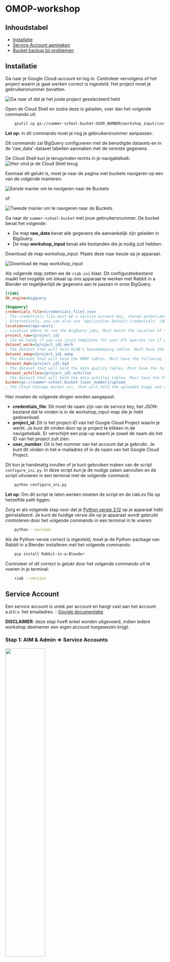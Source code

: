 # OMOP-workshop

## Inhoudstabel

* [Installatie](#installatie)
* [Service Account aanmaken](#service-account)
* [Bucket backup bij problemen](#bij-problemen-met-de-cloud-storage)

## Installatie

Ga naar je Google Cloud-account en log in. Controleer vervolgens of het project waarin je gaat werken correct is ingesteld. Het project moet je gebruikersnummer bevatten.

![Ga naar of dat je het juiste project geselecteerd hebt](/static/check_project.png)

Open de Cloud Shell en zodra deze is geladen, voer dan het volgende commando uit:

```bash
    gsutil cp gs://summer-school-bucket-USER_NUMBER/workshop_input/configure_big_query.py - | python
```
**Let op:** in dit commando moet je nog je gebruikersnummer aanpassen.

Dit commando zal BigQuery configureren met de benodigde datasets en in de 'raw_data'-dataset tabellen aanmaken met de vereiste gegevens.

De Cloud Shell kun je terugvinden rechts in je navigatiebalk:
![Hier vind je de Cloud Shell terug](/static/open_cloud_shell.png)

Eenmaal dit gelukt is, moet je naar de pagina met buckets navigeren op een van de volgende manieren:

![Eerste manier om te navigeren naar de Buckets](/static/navigate_to_bucket_1.JPG)

of

![Tweede manier om te navigeren naar de Buckets](/static/navigate_to_bucket_2.JPG)

Ga naar de `summer-school-bucket` met jouw gebruikersnummer. De bucket bevat het volgende:

- De map **raw_data** bevat alle gegevens die aanvankelijk zijn geladen in BigQuery.
- De map **workshop_input** bevat alle bestanden die je nodig zult hebben.

Download de map workshop_input. Plaats deze naar keuze op je apparaat.

![Download de map workshop_input](/static/download_workshop_input.png)

Als volgende stap zetten we de `riab.ini` klaar. Dit configuratiebestand maakt het mogelijk om lokaal op ons apparaat te werken met Rabbit in a Blender en tegelijkertijd de gegevens aan te passen in onze BigQuery.

```ini
[riab]
db_engine=bigquery

[bigquery]
credentials_file={credentials_file}.json
; The credentials file must be a service account key, stored authorized user credentials, external account credentials, or impersonated service account credentials. (see https://google-auth.readthedocs.io/en/master/reference/google.auth.html#google.auth.load_credentials_from_file)
; Alternatively, you can also use 'Application Default Credentials' (ADC) (see https://cloud.google.com/sdk/gcloud/reference/auth/application-default/login)
location=europe-west1
; Location where to run the BigQuery jobs. Must match the location of the datasets used in the query. (important for GDPR)
project_raw={project_id}
; Can be handy if you use jinja templates for your ETL queries (ex if you are using development-staging-production environments). Must have the following format: PROJECT_ID
dataset_work={project_id}.work
; The dataset that will hold RiaB's housekeeping tables. Must have the following format: PROJECT_ID.DATASET_ID
dataset_omop={project_id}.omop
; The dataset that will hold the OMOP tables. Must have the following format: PROJECT_ID.DATASET_ID
dataset_dqd={project_id}.dqd
; The dataset that will hold the data quality tables. Must have the following format: PROJECT_ID.DATASET_ID
dataset_achilles={project_id}.achilles
; The dataset that will hold the data achilles tables. Must have the following format: PROJECT_ID.DATASET_ID
bucket=gs://summer-school-bucket-{user_number}/upload
; The Cloud Storage bucket uri, that will hold the uploaded Usagi and custom concept files. (the uri has format 'gs://{bucket_name}/{bucket_path}') 
```

Hier moeten de volgende dingen worden aangepast:

- **credentials_file**: Dit moet de naam zijn van de service key, het JSON-bestand dat te vinden is in de workshop_input-map die je hebt gedownload.
- **project_id**: Dit is het project-ID van het Google Cloud Project waarin je werkt. Je kunt dit vinden door op je project te klikken in de navigatiebalk. Er verschijnt een pop-up waarin je zowel de naam als het ID van het project zult zien.
- **user_number**: Dit is het nummer van het account dat je gebruikt. Je kunt dit vinden in het e-mailadres of in de naam van het Google Cloud Project.

Dit kun je handmatig invullen of je kunt gebruiken maken van de script `configure_ini.py`. In deze script kun je de nodige zaken aanvullen en de script uitvoeren in een terminal met de volgende command:

```bash
    python configure_ini.py
```
**Let op**: Om dit script te laten werken moeten de script en de riab.ini file op hetzelfde path liggen.

Zorg er als volgende stap voor dat je [Python versie 3.12](https://www.python.org/downloads/release/python-3120/) op je apparaat hebt geïnstalleerd. Je kunt de huidige versie die op je apparaat wordt gebruikt controleren door het volgende commando in een terminal in te voeren:

```bash
    python --version
```

Als de Python-versie correct is ingesteld, moet je de Python-package van Rabbit in a Blender installeren met het volgende commando:

```bash
    pip install Rabbit-in-a-Blender
```

Controleer of dit correct is gelukt door het volgende commando uit te voeren in je terminal:

```bash
    riab --version
```

## Service Account

Een service account is uniek per account en hangt vast aan het account a.d.h.v. het emailadres. - [Google documentatie](https://cloud.google.com/iam/docs/service-account-overview)

**DISCLAIMER**: deze stap hoeft enkel worden uitgevoerd, indien iedere workshop deelnemer een eigen account toegewezen krijgt. 

### Stap 1: AIM & Admin => Service Accounts

<div align="left">
    <img width="50%"  src="static/Click-through-1.png" />
</div>

### Stap 2: + create service account

<div align="left">
    <img width="90%"  src="static/click-through-2.png" />
</div>

### Stap 3: naamgeving

Vul enkel het eerst veld in. 
Daarna **'Create and Continue'**

<div align="left">
    <img width="50%"  src="static/click-through-3.png" />
</div>

### Stap 4: toegang en gepaste rolgeving

Het service account heeft de gepaste rechten nodig om acties uit te voeren. 
Geef daarom in dit geval uitzonderlijk hier de rechten van **'Owner'** aan.

<div align="left">
    <img width="55%"  src="static/click-through-4.png" />
</div>

### Stap 5: voeg keys toe

Na het creeëren van het service account zul je hier op terechtkomen. 
Dit is zichtbaar onder **Service Accounts**.

<div align="left">
    <img width="100%"  src="static/click-through-5.png" />
</div>

### Stap 6: ADD KEY en Create new key. 

Volg de stappen. 

<div align="left">
    <img width="60%"  src="static/click-through-6.png" />
</div>

### Stap 7: JSON as key type => Create

Volg de stappen in de foto. Wanneer je op **CREATE** klikt, zal er een .json bestand gedownload worden. Verwijder dit niet. 

<div align="left">
    <img width="60%"  src="static/click-through-7.png" />
</div>
---

Het service account is nu toegevoegd. Vraag verdere instructies voor het geval dat het gedownloade bestand moet toegevoegd worden aan een Cloud Storage (bucket).

## Bij problemen met de Cloud Storage. 

Open de Cloud Shell.

<img width="960" alt="Screenshot 2024-03-13 165626" src="https://github.com/RADar-AZDelta/OMOP-workshop/assets/55787755/8262677f-03f3-41bc-a985-b37ce00ba900">

Voer het volgende commando uit:

```bash
    python backupScript.py
```
![Screenshot 2024-03-13 170553](https://github.com/RADar-AZDelta/OMOP-workshop/assets/55787755/9ffeda35-7b77-4405-8aea-197c001741c9)


Dit zorgt ervoor dat je script correct wordt uitgevoerd.

<img width="961" alt="image" src="https://github.com/RADar-AZDelta/OMOP-workshop/assets/55787755/a4732ae3-962e-4708-b3c1-aa4a1d68ad54">


refresh het overzicht van de buckets:

<img width="281" alt="image" src="https://github.com/RADar-AZDelta/OMOP-workshop/assets/55787755/ad950b98-07cf-4b21-9c1b-db7eaf7f47a4">


Nu zul je een nieuwe bucket zien met de bestanden die je nodig hebt om verder te gaan met de workshop.

![Screenshot 2024-03-13 171449](https://github.com/RADar-AZDelta/OMOP-workshop/assets/55787755/52c12155-2983-48f3-9db5-4b0dc58e64da)

<img width="555" alt="image" src="https://github.com/RADar-AZDelta/OMOP-workshop/assets/55787755/fef1a16b-785e-4c7e-88f4-94918e509099">











